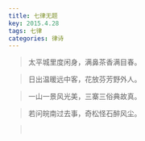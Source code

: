 ```yaml
---
title: 七律无题
key: 2015.4.28
tags: 七律
categories: 律诗
---
```


<blockquote class="blockquote-center">太平城里度闲身，满鼻茶香满目春。
</blockquote>
<blockquote class="blockquote-center">日出温暖远中客，花放芬芳野外人。
</blockquote>
<blockquote class="blockquote-center">一山一景风光美，三寨三俗典故真。
</blockquote>
<blockquote class="blockquote-center">若问皖南过去事，奇松怪石醉风尘。
</blockquote>
<blockquote class="blockquote-center"></br>
</blockquote>
